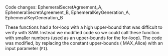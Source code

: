 Code changes:  EphemeralSecretAgreement_A, EphemeralSecretAgreement_B, EphemeralKeyGeneration_A, EphemeralKeyGeneration_B

These functions had a for-loop with a high upper-bound that was difficult to verify with SAW. Instead we modified code so we could call these function with smaller numbers (used as an upper-bounds for the for-loop). The code was modified, by replacing the constant upper-bounds ( MAX_Alice)  with an input parameter (`F1`). 
